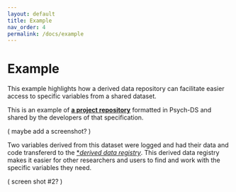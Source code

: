```yaml
---
layout: default
title: Example
nav_order: 4
permalink: /docs/example
---
```


# Example
This example highlights how a derived data repository can facilitate easier access to specific variables from a shared dataset.

This is an example of [**a project repository**](https://github.com/no-scientist-is-an-island/example-dataset/) formatted in Psych-DS and shared by the developers of that specification. 

( maybe add a screenshot? )

Two variables derived from this dataset were logged and had their data and code transfererd to the [**derived data registry*](https://github.com/no-scientist-is-an-island/example-derived-data-registry). This derived data registry makes it easier for other researchers and users to find and work with the specific variables they need.

( screen shot #2? )